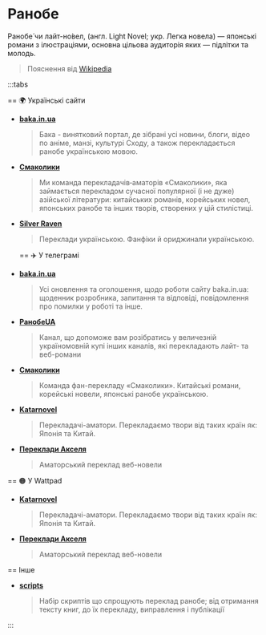 <Banner
  text="Манґа"
  image="/pages/manga.png"
  blur="5px"
/>

# Ранобе

Ранобе́ чи лайт-но́вел, (англ. Light Novel; укр. Легка новела) — японські романи з ілюстраціями, основна цільова аудиторія яких — підлітки та молодь.

> Пояснення від [Wikipedia](https://uk.wikipedia.org/wiki/%D0%A0%D0%B0%D0%BD%D0%BE%D0%B1%D0%B5)

:::tabs

== 🌍 Українські сайти
- [**baka.in.ua**](https://baka.in.ua/)
  > Бака - винятковий портал, де зібрані усі новини, блоги, відео по аніме, манзі, культурі Сходу, а також перекладається ранобе українською мовою.
- [**Смаколики**](https://smakolykytl.site/)
  > Ми команда перекладачів‑аматорів «Смаколики», яка займається перекладом сучасної популярної (і не дуже) азійської літератури: китайських романів, корейських новел, японських ранобе та інших творів, створених у цій стилістиці.
- [**Silver Raven**](http://silver-raven.in.ua/)
  > Переклади українською. Фанфіки й ориджинали українською.

  == ✈️ У телеграмі
- [**baka.in.ua**](https://t.me/bakaInUa)
  > Усі оновлення та оголошення, щодо роботи сайту baka.in.ua: щоденник розробника, запитання та відповіді, повідомлення про помилки у роботі та інше.
- [**РанобеUA**](https://t.me/UA_novels)
  > Канал, що допоможе вам розібратись у величезній україномовній купі інших каналів, які перекладають лайт- та веб-романи
- [**Смаколики**](https://t.me/smakolyky_tl)
  > Команда фан-перекладу «Смаколики». Китайські романи, корейські новели, японські ранобе українською.
- [**Katarnovel**](https://t.me/KATARNOVEL)
  > Перекладачі-аматори. Перекладаємо твори від таких країн як: Японія та Китай.
- [**Переклади Акселя**](https://t.me/Axels_translations)
  > Аматорський переклад веб-новели

== 🟠 У Wattpad
- [**Katarnovel**](https://www.wattpad.com/user/katarnovel)
  > Перекладачі-аматори. Перекладаємо твори від таких країн як: Японія та Китай.
- [**Переклади Акселя**](https://www.wattpad.com/user/AxelCold)
  > Аматорський переклад веб-новели

== Інше
- [**scripts**](https://github.com/Medoo48/scripts) <Badge type="info" text="Open Source" /> <Badge type="tip" text="Cross platform" />
  > Набір скриптів що спрощують переклад ранобе; від отримання тексту книг, до їх перекладу, виправлення і публікації

:::

